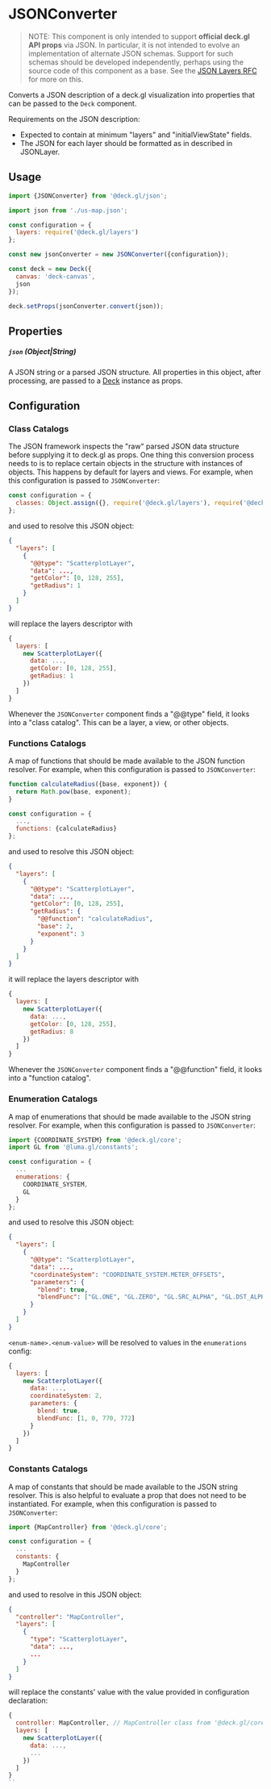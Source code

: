 # JSONConverter

> NOTE: This component is only intended to support **official deck.gl API props** via JSON. In particular, it is not intended to evolve an implementation of alternate JSON schemas. Support for such schemas should be developed independently, perhaps using the source code of this component as a base. See the [JSON Layers RFC](https://github.com/visgl/deck.gl/blob/master/dev-docs/RFCs/v6.1/json-layers-rfc.md) for more on this.

Converts a JSON description of a deck.gl visualization into properties that can be passed to the `Deck` component.

Requirements on the JSON description:

* Expected to contain at minimum "layers" and "initialViewState" fields.
* The JSON for each layer should be formatted as in described in JSONLayer.


## Usage

```js
import {JSONConverter} from '@deck.gl/json';

import json from './us-map.json';

const configuration = {
  layers: require('@deck.gl/layers')
};

const new jsonConverter = new JSONConverter({configuration});

const deck = new Deck({
  canvas: 'deck-canvas',
  json
});

deck.setProps(jsonConverter.convert(json));
```


## Properties


##### `json` (Object|String)

A JSON string or a parsed JSON structure.
All properties in this object, after processing, are passed to a [Deck](/docs/api-reference/core/deck.md) instance as props.

## Configuration

### Class Catalogs

The JSON framework inspects the "raw" parsed JSON data structure before supplying it to deck.gl as props. One thing this conversion process needs to is to replace certain objects in the structure with instances of objects. This happens by default for layers and views. For example, when this configuration is passed to `JSONConverter`:

```js
const configuration = {
  classes: Object.assign({}, require('@deck.gl/layers'), require('@deck.gl/aggregation-layers'))
};
```

and used to resolve this JSON object:

```json
{
  "layers": [
    {
      "@@type": "ScatterplotLayer",
      "data": ...,
      "getColor": [0, 128, 255],
      "getRadius": 1
    }
  ]
}
```

will replace the layers descriptor with

```js
{
  layers: [
    new ScatterplotLayer({
      data: ...,
      getColor: [0, 128, 255],
      getRadius: 1
    })
  ]
}
```

Whenever the `JSONConverter` component finds a "@@type" field, it looks into a "class catalog". This can be a layer, a view, or other objects.

### Functions Catalogs

A map of functions that should be made available to the JSON function resolver. For example, when this configuration is passed to `JSONConverter`:

```js
function calculateRadius({base, exponent}) {
  return Math.pow(base, exponent);
}

const configuration = {
  ...,
  functions: {calculateRadius}
};
```

and used to resolve this JSON object:

```json
{
  "layers": [
    {
      "@@type": "ScatterplotLayer",
      "data": ...,
      "getColor": [0, 128, 255],
      "getRadius": {
        "@@function": "calculateRadius",
        "base": 2,
        "exponent": 3
      }
    }
  ]
}
```

it will replace the layers descriptor with

```js
{
  layers: [
    new ScatterplotLayer({
      data: ...,
      getColor: [0, 128, 255],
      getRadius: 8
    })
  ]
}
```

Whenever the `JSONConverter` component finds a "@@function" field, it looks into a "function catalog".

### Enumeration Catalogs

A map of enumerations that should be made available to the JSON string resolver. For example, when this configuration is passed to `JSONConverter`:

```js
import {COORDINATE_SYSTEM} from '@deck.gl/core';
import GL from '@luma.gl/constants';

const configuration = {
  ...
  enumerations: {
    COORDINATE_SYSTEM,
    GL
  }
};
```

and used to resolve this JSON object:

```json
{
  "layers": [
    {
      "@@type": "ScatterplotLayer",
      "data": ...,
      "coordinateSystem": "COORDINATE_SYSTEM.METER_OFFSETS",
      "parameters": {
        "blend": true,
        "blendFunc": ["GL.ONE", "GL.ZERO", "GL.SRC_ALPHA", "GL.DST_ALPHA"]
      }
    }
  ]
}
```

`<enum-name>.<enum-value>` will be resolved to values in the `enumerations` config:

```js
{
  layers: [
    new ScatterplotLayer({
      data: ...,
      coordinateSystem: 2,
      parameters: {
        blend: true,
        blendFunc: [1, 0, 770, 772]
      }
    })
  ]
}
```

### Constants Catalogs

A map of constants that should be made available to the JSON string resolver. This is also helpful to evaluate a prop that does not need to be instantiated. For example, when this configuration is passed to `JSONConverter`:

```js
import {MapController} from '@deck.gl/core';

const configuration = {
  ...
  constants: {
    MapController
  }
};
```

and used to resolve in this JSON object:

```json
{
  "controller": "MapController",
  "layers": [
    {
      "type": "ScatterplotLayer",
      "data": ...,
      ...
    }
  ]
}
```

will replace the constants' value with the value provided in configuration declaration:

```js
{
  controller: MapController, // MapController class from '@deck.gl/core' 
  layers: [
    new ScatterplotLayer({
      data: ...,
      ...
    })
  ]
}
``
